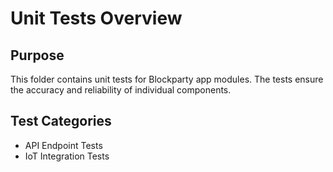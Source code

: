 
# Unit Tests Overview

## Purpose
This folder contains unit tests for Blockparty app modules. The tests ensure the accuracy and reliability of individual components.

## Test Categories
- API Endpoint Tests
- IoT Integration Tests
    
